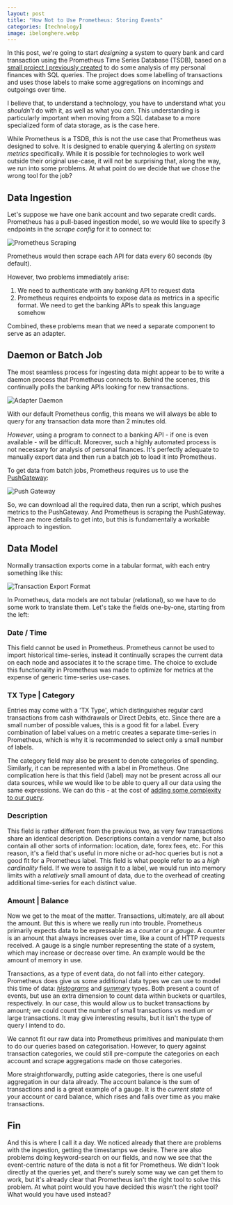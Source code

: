 ```yaml
---
layout: post
title: "How Not to Use Prometheus: Storing Events"
categories: [technology]
image: ibelonghere.webp
---
```


In this post, we're going to start *designing* a system to query bank and card transaction using the Prometheus Time Series Database (TSDB), based on a [small project I previously created](github.com/benjvi/personal-finance-machine) to do some analysis of my personal finances with SQL queries. The project does some labelling of transactions and uses those labels to make some aggregations on incomings and outgoings over time.

I believe that, to understand a technology, you have to understand what you *shouldn't* do with it, as well as what you *can*. This understanding is particularly important when moving from a SQL database to a more specialized form of data storage, as is the case here.

While Prometheus is a TSDB, *this* is not the use case that Prometheus was designed to solve. It is designed to enable querying & alerting on *system metrics* specifically. While it is possible for technologies to work well outside their original use-case, it will not be surprising that, along the way, we run into some problems. At what point do we decide that we chose the wrong tool for the job?

<!--more-->

## Data Ingestion

Let's suppose we have one bank account and two separate credit cards. Prometheus has a pull-based ingestion model, so we would like to specify 3 endpoints in the *scrape config* for it to connect to:

<img src="{{site.url}}/img/prometheus-scraping.png" style="display: block;" alt="Prometheus Scraping"/>

Prometheus would then scrape each API for data every 60 seconds (by default).

However, two problems immediately arise:
1. We need to authenticate with any banking API to request data
1. Prometheus requires endpoints to expose data as metrics in a specific format. We need to get the banking APIs to speak this language somehow

Combined, these problems mean that we need a separate component to serve as an adapter.

## Daemon or Batch Job

The most seamless process for ingesting data might appear to be to write a daemon process that Prometheus connects to. Behind the scenes, this continually polls the banking APIs looking for new transactions.

![Adapter Daemon]({{site.url}}/img/adapter-daemon.png)

With our default Prometheus config, this means we will always be able to query for any transaction data more than 2 minutes old.

*However*, using a program to connect to a banking API - if one is even available - will be difficult. Moreover, such a highly automated process is not necessary for analysis of personal finances. It's perfectly adequate to manually export data and then run a batch job to load it into Prometheus. 

To get data from batch jobs, Prometheus requires us to use the [PushGateway](https://prometheus.io/docs/practices/pushing/):

![Push Gateway]({{site.url}}/img/push-gateway.png)

So, we can download all the required data, then run a script, which pushes metrics to the PushGateway. And Prometheus is scraping the PushGateway. There are more details to get into, but this is fundamentally a workable approach to ingestion.

## Data Model

Normally transaction exports come in a tabular format, with each entry something like this:

![Transaction Export Format]({{site.url}}/img/transaction-exports-format.png)

In Prometheus, data models are not tabular (relational), so we have to do some work to translate them. Let's take the fields one-by-one, starting from the left:

### Date / Time

This field cannot be used in Prometheus. Prometheus cannot be used to import historical time-series, instead it continually scrapes the current data on each node and associates it to the scrape time. The choice to exclude this functionality in Prometheus was made to optimize for metrics at the expense of generic time-series use-cases.

### TX Type | Category

Entries may come with a 'TX Type', which distinguishes regular card transactions from cash withdrawals or Direct Debits, etc. Since there are a small number of possible values, this is a good fit for a label. Every combination of label values on a metric creates a separate time-series in Prometheus, which is why it is recommended to select only a small number of labels. 

The category field may also be present to denote categories of spending. Similarly, it can be represented with a label in Prometheus. One complication here is that this field (label) may not be present across all our data sources, while we would like to be able to query all our data using the same expressions. We can do this - at the cost of [adding some complexity to our query](https://www.robustperception.io/existential-issues-with-metrics).

### Description

This field is rather different from the previous two, as very few transactions share an identical description. Descriptions contain a vendor name, but also contain all other sorts of information: location, date, forex fees, etc. For this reason, it's a field that's useful in more niche or ad-hoc queries but is not a good fit for a Prometheus label. This field is what people refer to as a *high cardinality* field. If we were to assign it to a label, we would run into memory limits with a *relatively* small amount of data, due to the overhead of creating additional time-series for each distinct value.

### Amount | Balance 

Now we get to the meat of the matter. Transactions, ultimately, are all about the amount. But this is where we really run into trouble. Prometheus primarily expects data to be expressable as a *counter* or a *gauge*. A counter is an amount that always increases over time, like a count of HTTP requests received. A gauge is a single number representing the state of a system, which may increase or decrease over time. An example would be the amount of memory in use. 

Transactions, as a type of event data, do not fall into either category. Prometheus does give us some additional data types we can use to model this time of data: [*histograms*](https://www.robustperception.io/how-does-a-prometheus-histogram-work) and [*summary*](https://www.robustperception.io/how-does-a-prometheus-summary-work) types. Both present a count of events, but use an extra dimension to count data within buckets or quartiles, respectively. In our case, this would allow us to bucket transactions by amount; we could count the number of small transactions vs medium or large transactions. It may give interesting results, but it isn't the type of query I intend to do. 

We cannot fit our raw data into Prometheus primitives and manipulate them to do our queries based on categorisation. However, to query against transaction categories, we could still pre-compute the categories on each account and scrape aggregations made on those categories. 

More straightforwardly, putting aside categories, there is one useful aggregation in our data already. The account balance is the sum of transactions and is a great example of a gauge. It is the *current state* of your account or card balance, which rises and falls over time as you make transactions.

## Fin

And this is where I call it a day. We noticed already that there are problems with the ingestion, getting the timestamps we desire. There are also problems doing keyword-search on our fields, and now we see that the event-centric nature of the data is not a fit for Prometheus. We didn't look directly at the queries yet, and there's surely some way we can get them to work, but it's already clear that Prometheus isn't the right tool to solve this problem. At what point would you have decided this wasn't the right tool? What would you have used instead?
